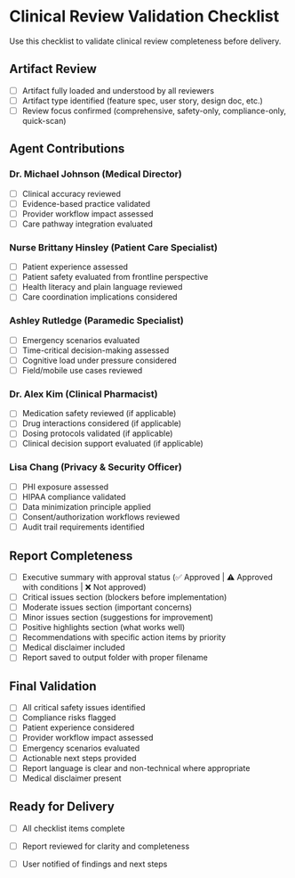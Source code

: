 # Clinical Review Validation Checklist

Use this checklist to validate clinical review completeness before delivery.

## Artifact Review

- [ ] Artifact fully loaded and understood by all reviewers
- [ ] Artifact type identified (feature spec, user story, design doc, etc.)
- [ ] Review focus confirmed (comprehensive, safety-only, compliance-only, quick-scan)

## Agent Contributions

### Dr. Michael Johnson (Medical Director)
- [ ] Clinical accuracy reviewed
- [ ] Evidence-based practice validated
- [ ] Provider workflow impact assessed
- [ ] Care pathway integration evaluated

### Nurse Brittany Hinsley (Patient Care Specialist)
- [ ] Patient experience assessed
- [ ] Patient safety evaluated from frontline perspective
- [ ] Health literacy and plain language reviewed
- [ ] Care coordination implications considered

### Ashley Rutledge (Paramedic Specialist)
- [ ] Emergency scenarios evaluated
- [ ] Time-critical decision-making assessed
- [ ] Cognitive load under pressure considered
- [ ] Field/mobile use cases reviewed

### Dr. Alex Kim (Clinical Pharmacist)
- [ ] Medication safety reviewed (if applicable)
- [ ] Drug interactions considered (if applicable)
- [ ] Dosing protocols validated (if applicable)
- [ ] Clinical decision support evaluated (if applicable)

### Lisa Chang (Privacy & Security Officer)
- [ ] PHI exposure assessed
- [ ] HIPAA compliance validated
- [ ] Data minimization principle applied
- [ ] Consent/authorization workflows reviewed
- [ ] Audit trail requirements identified

## Report Completeness

- [ ] Executive summary with approval status (✅ Approved | ⚠️ Approved with conditions | ❌ Not approved)
- [ ] Critical issues section (blockers before implementation)
- [ ] Moderate issues section (important concerns)
- [ ] Minor issues section (suggestions for improvement)
- [ ] Positive highlights section (what works well)
- [ ] Recommendations with specific action items by priority
- [ ] Medical disclaimer included
- [ ] Report saved to output folder with proper filename

## Final Validation

- [ ] All critical safety issues identified
- [ ] Compliance risks flagged
- [ ] Patient experience considered
- [ ] Provider workflow impact assessed
- [ ] Emergency scenarios evaluated
- [ ] Actionable next steps provided
- [ ] Report language is clear and non-technical where appropriate
- [ ] Medical disclaimer present

## Ready for Delivery

- [ ] All checklist items complete
- [ ] Report reviewed for clarity and completeness
- [ ] User notified of findings and next steps

